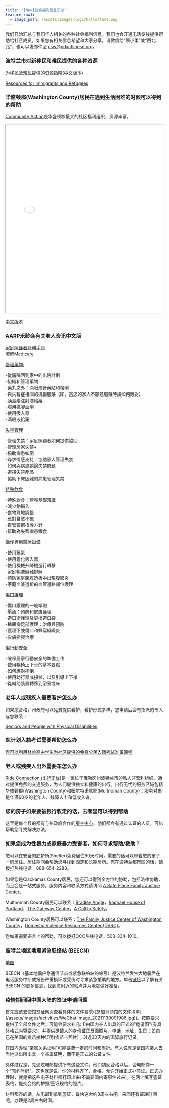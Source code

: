 ```yaml
---
title: "[New]社会福利信息汇总"
feature_row1:
  - image_path: /assets/images/logo/halloffame.png
---
```


我们开始汇总与我们华人相关的各种社会福利信息，我们也会开通电话专线提供帮助给社区成员。如果您有相关信息希望和大家分享，请微信给“项小柔”或“西北兆”，也可以发邮件至 [csw@pdxchinese.org](csw@pdxchinese.org)。

### 波特兰市对新移民和难民提供的各种资源

[为移民及难民提供的资源指南(中文版本)](https://www.portland.gov/sites/default/files/2021/welcome-week-brochure-chinese.pdf)

[Resources for Immigrants and Refugees](https://www.portland.gov/civic/immigrants/resources)

### 华盛顿郡(Washington County)居民在遇到生活困难的时候可以得到的帮助

[Community Action](https://caowash.org/)是华盛顿郡最大的社区福利组织，资源丰富。

<iframe src="{{ site.url }}/assets/pdf/community_action_2022.pdf" style="width: 100%; height: 600px"></iframe>

[中文版本](/assets/pdf/community_action_2022_ch.pdf)

### AARP乐龄会有关老人资讯中文版

[家庭照護者財務手冊](chrome-extension://efaidnbmnnnibpcajpcglclefindmkaj/viewer.html?pdfurl=https%3A%2F%2Fchinese.aarp.org%2Fwp-content%2Fuploads%2F2021%2F06%2FAARP_CaregivingFinancialWorkbook_17b_fillable-CHT.pdf&clen=1144784&chunk=true)  
[瞭解Medicare](chrome-extension://efaidnbmnnnibpcajpcglclefindmkaj/viewer.html?pdfurl=https%3A%2F%2Fchinese.aarp.org%2Fwp-content%2Fuploads%2F2021%2F11%2FAARP_MeetMedicare_Booklet_TC_Final.pdf&clen=2786730&chunk=true)  

[管理藥物:](https://chinese.aarp.org/downloads/)

-從醫院回到家中的出院計劃  
-組織和管理藥物  
-藥丸之外：滴眼液膏藥貼和栓劑  
-與失智症相關的抗拒服藥（即，當您的家人不願意服藥時該如何應對）  
-胰島素注射液給藥  
-服用抗凝血劑  
-使用吸入器  
-滴眼液給藥  

[失禁管理](https://chinese.aarp.org/downloads/)

-管理失禁：家庭照顧者如何提供協助  
-管理居家失禁+  
-協助病患如廁  
-尋求情感支持：協助家人管理失禁  
-如何與病患談論失禁問題  
-選擇失禁產品  
-協助下床困難的病患管理失禁  

[特殊飲食](https://chinese.aarp.org/downloads/)

-特殊飲食：營養基礎知識  
-減少鈉攝入  
-食物質地調整  
-應對食慾不振  
-胃管管飼指導方針  
-幫助為失智病患餵食  

[操作專用醫療設備](https://chinese.aarp.org/downloads/)

-使用氧氣  
-使用霧化吸入器  
-使用機械升降機進行轉移  
-家庭輸液疑難排解  
-預防家庭腹膜透析中出現腹膜炎  
-家庭血液透析的血管通路部位護理  

[傷口護理](https://chinese.aarp.org/downloads/)

-傷口護理的一般準則  
-壓瘡：預防和皮膚護理  
-造口術護理及更換造口袋  
-糖尿病足部護理：治療與預防  
-護理下肢傷口和蜂窩組織炎  
-皮膚撕裂治療  

[傷行動安全](https://chinese.aarp.org/downloads/)

-確保居家行動安全的準備工作  
-使用輪椅上下車的基本要點  
-如何應對摔倒  
-使用助行器或拐杖，以及引導上下樓  
-從輔助裝置轉移到浴室或床  

### 老年人或残疾人需要看护怎么办

如果您合格，州政府可以免费提供看护，看护形式多样，您申请后会有指派的专人与您联系：

[Seniors and People with Physical Disabilities](https://www.oregon.gov/dhs/SENIORS-DISABILITIES/SPPD/Pages/index.aspx)

### 您计划入籍考试需要帮助怎么办

[您可以利用林肯高中学生为社区提供的免费公民入籍考试准备课程](https://pdxchinese.org/resources/benefits_community/mission-citizen/)

### 老人或残疾人出外需要车怎么办

[Ride Connection (出行无忧)](https://pdxchinese.org/resources/benefits_community/ride-connection/)是一家位于俄勒冈州波特兰市的私人非营利组织。通过提供免费的交通服务，为人们提供独立和健康的出行。出行无忧的服务区域包括华盛顿郡(Washington County)和姆尔特诺默郡(Multnomah County)；服务对象是年满60岁的老年人、残障人士和低收入者。

### 您的房子如果要被银行收走的话，去哪里可以得到帮助

这里是每个县的都有与州政府合作的[房主中心](https://www.oregon.gov/ohcs/homeownership/Pages/housing-counseling.aspx?wp7589=p:1#g_a249f885_f721_413b_9380_bc6aaaf9fecd)，他们都会有通过认证的人员，可以帮助您寻找解决办法。

### 如果您成为性暴力或家庭暴力受害者，如何寻求帮助/救助？

您可以在安全的庇护所(Shelter)免费居住90天时间，需要的话可以带着您的孩子一同居住。居住期间会帮助您寻找到固定和长期居所。您在波特兰都市区的话，请拨打热线电话：888-654-2288。

如果您是Clackamas County居民，您还可以得到全方位的协助，包括法律协助，而且会是一站式服务。服务内容和联系方式请访问 [A Safe Place Family Justice Center](https://www.cwsor.org/)。

Multnomah County居民可以联系：[Bradley Angle](https://bradleyangle.org/)，[Raphael House of Portland](https://raphaelhouse.com/)，[The Gateway Center](https://www.multco.us/dv)，[A Call to Safety](https://calltosafety.org/)。

Washington County居民可以联系：[The Family Justice Center of Washington County](https://www.fjcwc.org/)，[Domestic Violence Resources Center (DVRC)](https://www.dvrc-or.org/)。

您如果需要语言上的帮助，可以拨打OCC热线电话：503-334-1010。

### 波特兰地区地震紧急联络站 (BEECN)

[地图](https://www.portlandoregon.gov/pbem/article/732021)

BEECN（基本地震应急通信节点或紧急联络站的缩写）是波特兰发生大地震后在电话服务中断或报告严重损坏或受伤时寻求紧急援助的地方。单击[链接](https://www.portlandoregon.gov/pbem/59630)以了解有关 BEECN 的更多信息，找到您附近的站点并为地震做好准备。

### 疫情期间回中国大陆的签证申请问题

首先应该去使馆签证网页查看具体的文件要求([芝加哥领馆的文件清单](/assets/images/activities/WeChat Image_20211130091906.jpg))。按照要求提供了全部文件之后，可能会要求补充: 1)由国内亲人出具的正式的"邀请函"(有具体格式内容要求)，并提供邀请人的身份证正反面照片，电话，地址，生日；2)自己在美国的疫苗接种证明(疫苗卡照片)；3)近30天内的国际旅行记录。

在国内办理"亲属关系证明"可能要费一定的时间和周折。有人说就是请国内亲人去当地派出所出具一个亲属证明，而不是正式的公证文件。

具体过程是，先通过电邮提供所有这些文件，他们初阅合格以后，会电邮你一个"预约号码"。这也就是说，你的材料齐了，合格，允许开始正式办签证。正式办理时，就是把这些电子材料都打印出来(不需要国内寄原件过来)，在网上填写签证表格，提交合格的护照/签证规格的照片。

材料都齐的话，从电邮到拿到签证，最快速大约3周左右吧。来回还有邮递时间呢。办理是2周左右时间。
